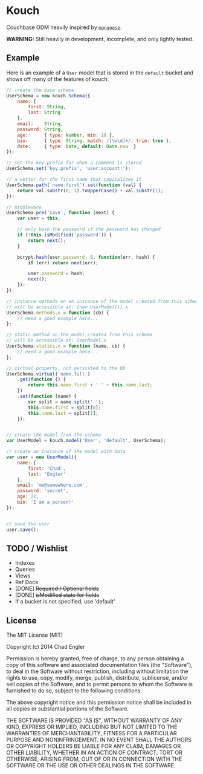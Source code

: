 # Kouch

Couchbase ODM heavily inspired by [`mongoose`][0].

**WARNING:** Still heavily in development, incomplete, and only lightly tested.

[0]: https://github.com/LearnBoost/mongoose

## Example

Here is an example of a `User` model that is stored in the `default` bucket and shows off many of the features of kouch:

```javascript
// create the base schema
UserSchema = new kouch.Schema({
    name: {
        first: String,
        last: String
    },
    email:    String,
    password: String,
    age:      { type: Number, min: 18 },
    bio:      { type: String, match: /[\w\d]+/, trim: true },
    date:     { type: Date, default: Date.now  }
});

// set the key prefix for when a comment is stored
UserSchema.set('key.prefix', 'user:account:');

// a setter for the first name that capitalizes it
UserSchema.path('name.first').set(function (val) {
    return val.substr(0, 1).toUpperCase() + val.substr(1);
});

// middleware
UserSchema.pre('save', function (next) {
    var user = this;

    // only hash the password if the password has changed
    if (!this.isModified('password')) {
        return next();
    }

    bcrypt.hash(user.password, 8, function(err, hash) {
        if (err) return next(err);

        user.password = hash;
        next();
    });
});

// instance methods on an instance of the model created from this schema
// will be accessible at: (new UserModel()).x
UserSchema.methods.x = function (cb) {
    // need a good example here...
};

// static method on the model created from this schema
// will be accessible at: UserModel.x
UserSchema.statics.x = function (name, cb) {
    // need a good example here...
};

// virtual property, not persisted to the DB
UserSchema.virtual('name.full')
    .get(function () {
        return this.name.first + ' ' + this.name.last;
    })
    .set(function (name) {
        var split = name.split(' ');
        this.name.first = split[0];
        this.name.last = split[1];
    });


// create the model from the schema
var UserModel = kouch.model('User', 'default', UserSchema);

// create an instance of the model with data
var user = new UserModel({
    name: {
        first: 'Chad',
        last: 'Engler'
    },
    email: 'me@somewhere.com',
    password: 'secret',
    age: 21,
    bio: 'I am a person!'
});


// save the user
user.save();
```

## TODO / Wishlist

- Indexes
- Queries
- Views
- Ref Docs
- [DONE] ~~Required / Optional fields~~
- [DONE] ~~isModified state for fields~~
- If a bucket is not specified, use 'default'

## License

The MIT License (MIT)

Copyright (c) 2014 Chad Engler

Permission is hereby granted, free of charge, to any person obtaining a copy
of this software and associated documentation files (the "Software"), to deal
in the Software without restriction, including without limitation the rights
to use, copy, modify, merge, publish, distribute, sublicense, and/or sell
copies of the Software, and to permit persons to whom the Software is
furnished to do so, subject to the following conditions:

The above copyright notice and this permission notice shall be included in
all copies or substantial portions of the Software.

THE SOFTWARE IS PROVIDED "AS IS", WITHOUT WARRANTY OF ANY KIND, EXPRESS OR
IMPLIED, INCLUDING BUT NOT LIMITED TO THE WARRANTIES OF MERCHANTABILITY,
FITNESS FOR A PARTICULAR PURPOSE AND NONINFRINGEMENT. IN NO EVENT SHALL THE
AUTHORS OR COPYRIGHT HOLDERS BE LIABLE FOR ANY CLAIM, DAMAGES OR OTHER
LIABILITY, WHETHER IN AN ACTION OF CONTRACT, TORT OR OTHERWISE, ARISING FROM,
OUT OF OR IN CONNECTION WITH THE SOFTWARE OR THE USE OR OTHER DEALINGS IN
THE SOFTWARE.

